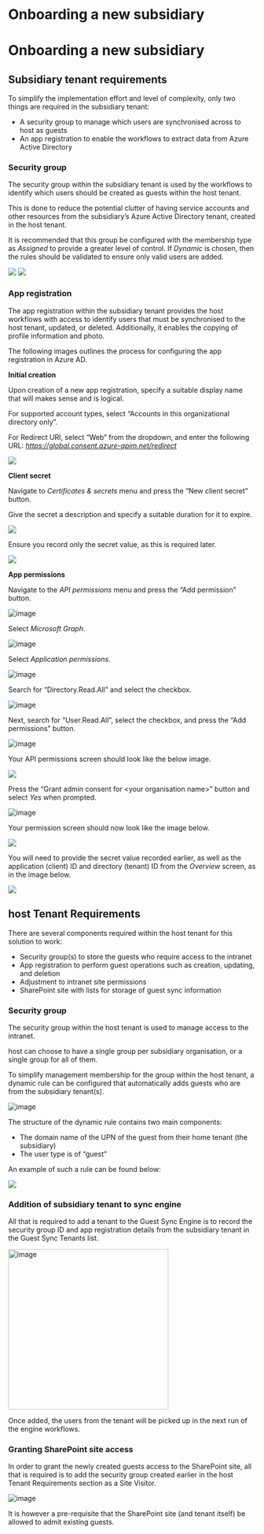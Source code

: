 # Onboarding a new subsidiary

# Onboarding a new subsidiary

## Subsidiary tenant requirements

To simplify the implementation effort and level of complexity, only two things are required in the subsidiary tenant:

-   A security group to manage which users are synchronised across to host as guests
-   An app registration to enable the workflows to extract data from Azure Active Directory

### Security group

The security group within the subsidiary tenant is used by the workflows to identify which users should be created as guests within the host tenant.

This is done to reduce the potential clutter of having service accounts and other resources from the subsidiary’s Azure Active Directory tenant, created in the host tenant.

It is recommended that this group be configured with the membership type as *Assigned* to provide a greater level of control. If *Dynamic* is chosen, then the rules should be validated to ensure only valid users are added.

<img src="https://user-images.githubusercontent.com/51473494/214440259-8e451a14-b516-4b7f-a613-0f7053a09461.png">

<img src="https://user-images.githubusercontent.com/51473494/214440438-eae1c6e1-473a-4fb2-917b-e42d391cfdaf.png">


### App registration

The app registration within the subsidiary tenant provides the host workflows with access to identify users that must be synchronised to the host tenant, updated, or deleted. Additionally, it enables the copying of profile information and photo.

The following images outlines the process for configuring the app registration in Azure AD.

**Initial creation**

Upon creation of a new app registration, specify a suitable display name that will makes sense and is logical.

For supported account types, select “Accounts in this organizational directory only”.

For Redirect URI, select “Web” from the dropdown, and enter the following URL: *https://global.consent.azure-apim.net/redirect*

<img src="https://user-images.githubusercontent.com/51473494/214440540-ac3b36b2-9a06-4d2f-8fa5-17f00ca39f53.png">


**Client secret**

Navigate to *Certificates & secrets* menu and press the “New client secret” button.

Give the secret a description and specify a suitable duration for it to expire.

<img src="https://user-images.githubusercontent.com/51473494/214440623-fac5de1e-30e7-4441-835f-43f84190b25d.png">


Ensure you record only the secret value, as this is required later.

<img src="https://user-images.githubusercontent.com/51473494/214440770-04089c5e-e8bf-4eee-98a1-7ea60e494b92.png">


**App permissions**

Navigate to the *API permissions* menu and press the “Add permission” button.

![image](https://user-images.githubusercontent.com/51473494/214441766-139fa9a3-ea02-4b27-9344-48d32a2acecf.png)


Select *Microsoft Graph*.

![image](https://user-images.githubusercontent.com/51473494/214440861-a507dec7-3b34-4f8f-8ef6-8127dff4b441.png)


Select *Application permissions*.

![image](https://user-images.githubusercontent.com/51473494/214440880-b802e86e-d3ee-4c19-af0d-33d5306bf61d.png)

Search for “Directory.Read.All” and select the checkbox.

![image](https://user-images.githubusercontent.com/51473494/214440903-8be563c5-18a6-4ca3-b28b-2616cae53e81.png)


Next, search for “User.Read.All”, select the checkbox, and press the “Add permissions” button.

![image](https://user-images.githubusercontent.com/51473494/214440928-e39e9e41-0a5e-478e-a737-93e8549baff6.png)


Your API permissions screen should look like the below image.

<img src="https://user-images.githubusercontent.com/51473494/214441033-fd51d0f4-84d9-49eb-9fdc-b42254027633.png">


Press the “Grant admin consent for \<your organisation name\>” button and select *Yes* when prompted.

![image](https://user-images.githubusercontent.com/51473494/214441073-13eaa073-d41d-4572-bc3e-48f114c9c1e6.png)


Your permission screen should now look like the image below.

<img src="https://user-images.githubusercontent.com/51473494/214441182-3b0fad31-4f26-4130-9bb6-a6cc9e9a12fb.png">


You will need to provide the secret value recorded earlier, as well as the application (client) ID and directory (tenant) ID from the *Overview* screen, as in the image below.

<img src="https://user-images.githubusercontent.com/51473494/214441317-c1b44cce-b3ca-48d3-94a1-5f4b55d16861.png">


## host Tenant Requirements

There are several components required within the host tenant for this solution to work:

-   Security group(s) to store the guests who require access to the intranet
-   App registration to perform guest operations such as creation, updating, and deletion
-   Adjustment to intranet site permissions
-   SharePoint site with lists for storage of guest sync information

### Security group

The security group within the host tenant is used to manage access to the intranet.

host can choose to have a single group per subsidiary organisation, or a single group for all of them.

To simplify management membership for the group within the host tenant, a dynamic rule can be configured that automatically adds guests who are from the subsidiary tenant(s).

![image](https://user-images.githubusercontent.com/51473494/214441352-e3029408-0b12-4dbf-bd10-16ddc11a8052.png)

The structure of the dynamic rule contains two main components:

-   The domain name of the UPN of the guest from their home tenant (the subsidiary)
-   The user type is of “guest”

An example of such a rule can be found below:

<img src="https://user-images.githubusercontent.com/51473494/214441447-23051d27-746e-4f68-ab9d-f294358e0131.png">


### Addition of subsidiary tenant to sync engine

All that is required to add a tenant to the Guest Sync Engine is to record the security group ID and app registration details from the subsidiary tenant in the Guest Sync Tenants list.

<img width="326" alt="image" src="https://user-images.githubusercontent.com/51473494/214441606-7ae55f34-d39f-441c-ab3b-ca1bbb1fc1a8.png">


Once added, the users from the tenant will be picked up in the next run of the engine workflows.

### Granting SharePoint site access

In order to grant the newly created guests access to the SharePoint site, all that is required is to add the security group created earlier in the host Tenant Requirements section as a Site Visitor.

![image](https://user-images.githubusercontent.com/51473494/214441639-02d8f88f-3d6c-4921-9672-b454808aba1a.png)

It is however a pre-requisite that the SharePoint site (and tenant itself) be allowed to admit existing guests.

